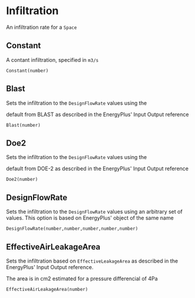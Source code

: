 # Infiltration

  An infiltration rate for a `Space`


## Constant

  A contant infiltration, specified in `m3/s`


```
Constant(number)
```

## Blast

  Sets the infiltration to the `DesignFlowRate` values using the 

 default from BLAST as described in the EnergyPlus\' Input Output reference


```
Blast(number)
```

## Doe2

  Sets the infiltration to the `DesignFlowRate` values using the 

 default from DOE-2 as described in the EnergyPlus\' Input Output reference


```
Doe2(number)
```

## DesignFlowRate

  Sets the infiltration to the `DesignFlowRate` values using an 
  arbitrary set of values. This option is based on EnergyPlus\'
  object of the same name


```
DesignFlowRate(number,number,number,number,number)
```

## EffectiveAirLeakageArea

  Sets the infiltration based on `EffectiveLeakageArea` as 
  described in the EnergyPlus\' Input Output reference.
  
  The area is in cm2 estimated for a pressure differencial 
  of 4Pa


```
EffectiveAirLeakageArea(number)
```

